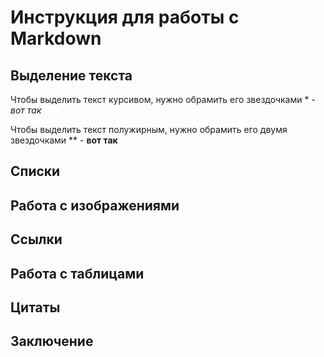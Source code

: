 # Инструкция для работы с Markdown

## Выделение текста

Чтобы выделить текст курсивом, нужно обрамить его звездочками * - *вот так*

Чтобы выделить текст полужирным, нужно обрамить его двумя звездочками ** - **вот так**
## Списки

## Работа с изображениями

## Ссылки

## Работа с таблицами

## Цитаты

## Заключение